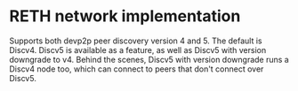 # RETH network implementation

Supports both devp2p peer discovery version 4 and 5. The default is Discv4. Discv5 
is available as a feature, as well as Discv5 with version downgrade to v4. Behind
the scenes, Discv5 with version downgrade runs a Discv4 node too, which can connect
to peers that don't connect over Discv5.